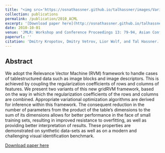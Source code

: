 ```yaml
---
title: "<img src='https://osnathassner.github.io/talhassner/images/Variational Relevance Vector Machine - Icon.jpg' width='80'>  Variational Relevance Vector Machine for Tabular Data"
collection: publications
permalink: /publication/2010_ACML
excerpt: '[Download paper here](http://osnathassner.github.io/talhassner/files/gridRVM.pdf)'
date: 2010-10-01
venue: 'JMLR: Workshop and Conference Proceedings 13: 79-94, Asian Conference on Machine Learning (ACML), Tokyo'
paperurl: ''
citation: 'Dmitry Kropotov, Dmitry Vetrov, Lior Wolf, and Tal Hassner. (2010). &quot;Variational Relevance Vector Machine for Tabular Data.&quot; <i>JMLR: Workshop and Conference Proceedings 13: 79-94, Asian Conference on Machine Learning (ACML), Tokyo</i>.'
---
```


Abstract
------
We adopt the Relevance Vector Machine (RVM) framework to handle cases of tablestructured data such as image blocks and image descriptors. This is achieved by coupling the regularization coefficients of rows and columns of features. We present two variants of this new gridRVM framework, based on the way in which the regularization coefficients of the rows and columns are combined. Appropriate variational optimization algorithms are derived for inference within this framework. The consequent reduction in the number of parameters from the product of the table’s dimensions to the sum of its dimensions allows for better performance in the face of small training sets, resulting in improved resistance to overfitting, as well as providing better interpretation of results. These properties are demonstrated on synthetic data-sets as well as on a modern and challenging visual identification benchmark.


[Download paper here](http://osnathassner.github.io/talhassner/files/gridRVM.pdf)
